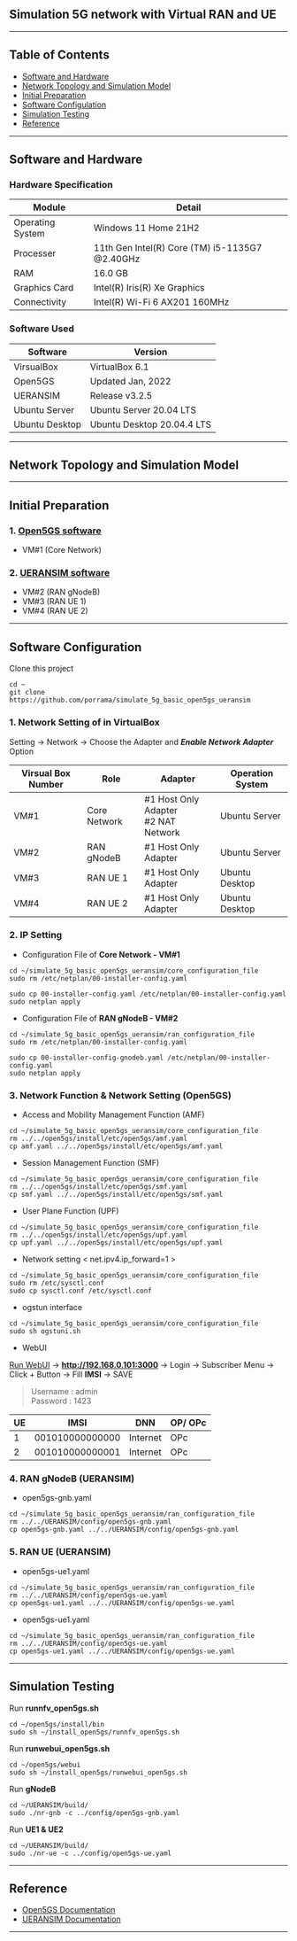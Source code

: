 ## Simulation 5G network with Virtual RAN and UE

---

## Table of Contents
- [Software and Hardware](#id-specification)
- [Network Topology and Simulation Model](#id-overview)
- [Initial Preparation](#id-init)
- [Software Configulation](#id-configure)
- [Simulation Testing](#id-testing)
- [Reference](#id-reference)

---

<div id='id-specification'/>

## Software and Hardware

### Hardware Specification
| Module           | Detail                                         |
| -----------      | -----------                                    |
| Operating System | Windows 11 Home 21H2                           |
| Processer        | 11th Gen Intel(R) Core (TM) i5-1135G7 @2.40GHz |
| RAM              | 16.0 GB                                        |
| Graphics Card    | Intel(R) Iris(R) Xe Graphics                   |
| Connectivity     | Intel(R) Wi-Fi 6 AX201 160MHz                  |

### Software Used
| Software        | Version                     |
| -----------     | -----------                 |
| VirsualBox      | VirtualBox 6.1              |
| Open5GS         | Updated Jan, 2022           |
| UERANSIM        | Release v3.2.5              |
| Ubuntu Server   | Ubuntu Server 20.04 LTS     |
| Ubuntu Desktop  | Ubuntu Desktop 20.04.4 LTS  |

---

<div id='id-overview'/>

## Network Topology and Simulation Model

---

<div id='id-init'/>

## Initial Preparation

### 1. [Open5GS software](https://github.com/porrama/install_open5gs) 
- VM#1 (Core Network)

### 2. [UERANSIM software](https://github.com/porrama/install_ueransim) 
- VM#2 (RAN gNodeB)
- VM#3 (RAN UE 1)
- VM#4 (RAN UE 2)

---

<div id='id-configure'/>

## Software Configuration

Clone this project
~~~
cd ~
git clone https://github.com/porrama/simulate_5g_basic_open5gs_ueransim
~~~

### 1. Network Setting of in VirtualBox

Setting -> Network -> Choose the Adapter and ***Enable Network Adapter*** Option

| Virsual Box Number | Role             | Adapter                                   | Operation System  |
| -----------        | -----------      | -----------                               | -----------       |
| VM#1               | Core Network     | #1 Host Only Adapter <br> #2 NAT Network  | Ubuntu Server     |
| VM#2               | RAN gNodeB       | #1 Host Only Adapter                      | Ubuntu Server     |
| VM#3               | RAN UE 1         | #1 Host Only Adapter                      | Ubuntu Desktop    |
| VM#4               | RAN UE 2         | #1 Host Only Adapter                      | Ubuntu Desktop    |

### 2. IP Setting

- Configuration File of **Core Network - VM#1**
~~~
cd ~/simulate_5g_basic_open5gs_ueransim/core_configuration_file
sudo rm /etc/netplan/00-installer-config.yaml
~~~
~~~
sudo cp 00-installer-config.yaml /etc/netplan/00-installer-config.yaml
sudo netplan apply
~~~

- Configuration File of **RAN gNodeB - VM#2** 
~~~
cd ~/simulate_5g_basic_open5gs_ueransim/ran_configuration_file
sudo rm /etc/netplan/00-installer-config.yaml
~~~
~~~
sudo cp 00-installer-config-gnodeb.yaml /etc/netplan/00-installer-config.yaml
sudo netplan apply
~~~

### 3. Network Function & Network Setting (Open5GS)

- Access and Mobility Management Function (AMF)
~~~
cd ~/simulate_5g_basic_open5gs_ueransim/core_configuration_file
rm ../../open5gs/install/etc/open5gs/amf.yaml
cp amf.yaml ../../open5gs/install/etc/open5gs/amf.yaml
~~~

-  Session Management Function (SMF)
~~~
cd ~/simulate_5g_basic_open5gs_ueransim/core_configuration_file
rm ../../open5gs/install/etc/open5gs/smf.yaml
cp smf.yaml ../../open5gs/install/etc/open5gs/smf.yaml
~~~

- User Plane Function (UPF)
~~~
cd ~/simulate_5g_basic_open5gs_ueransim/core_configuration_file
rm ../../open5gs/install/etc/open5gs/upf.yaml
cp upf.yaml ../../open5gs/install/etc/open5gs/upf.yaml
~~~

- Network setting < net.ipv4.ip_forward=1 >
~~~
cd ~/simulate_5g_basic_open5gs_ueransim/core_configuration_file
sudo rm /etc/sysctl.conf
sudo cp sysctl.conf /etc/sysctl.conf
~~~

- ogstun interface
~~~
cd ~/simulate_5g_basic_open5gs_ueransim/core_configuration_file
sudo sh ogstuni.sh
~~~


- WebUI

[Run WebUI](#id-webui) -> **http://192.168.0.101:3000** -> Login -> Subscriber Menu -> Click + Button -> Fill **IMSI** -> SAVE 

> Username : admin <br>
> Password : 1423

| UE              | IMSI                | DNN                | OP/ OPc            |
| -----------     | -----------         | -----------        | -----------        |
| 1               | 001010000000000     | Internet           | OPc                | 
| 2               | 001010000000001     | Internet           | OPc                |


### 4. RAN gNodeB (UERANSIM)

- open5gs-gnb.yaml
~~~
cd ~/simulate_5g_basic_open5gs_ueransim/ran_configuration_file
rm ../../UERANSIM/config/open5gs-gnb.yaml
cp open5gs-gnb.yaml ../../UERANSIM/config/open5gs-gnb.yaml
~~~

### 5. RAN UE (UERANSIM)

- open5gs-ue1.yaml
~~~
cd ~/simulate_5g_basic_open5gs_ueransim/ran_configuration_file
rm ../../UERANSIM/config/open5gs-ue.yaml
cp open5gs-ue1.yaml ../../UERANSIM/config/open5gs-ue.yaml
~~~

- open5gs-ue1.yaml
~~~
cd ~/simulate_5g_basic_open5gs_ueransim/ran_configuration_file
rm ../../UERANSIM/config/open5gs-ue.yaml
cp open5gs-ue1.yaml ../../UERANSIM/config/open5gs-ue.yaml
~~~

---

<div id='id-testing'/>

## Simulation Testing

Run **runnfv_open5gs.sh**
~~~
cd ~/open5gs/install/bin
sudo sh ~/install_open5gs/runnfv_open5gs.sh
~~~ 

<div id='id-webui'/>

Run **runwebui_open5gs.sh** 
~~~
cd ~/open5gs/webui
sudo sh ~/install_open5gs/runwebui_open5gs.sh
~~~

Run **gNodeB**
~~~
cd ~/UERANSIM/build/
sudo ./nr-gnb -c ../config/open5gs-gnb.yaml
~~~

Run **UE1 & UE2**
~~~
cd ~/UERANSIM/build/
sudo ./nr-ue -c ../config/open5gs-ue.yaml
~~~

---

<div id='id-reference'/>

## Reference
- [Open5GS Documentation](https://open5gs.org/open5gs/docs/guide/02-building-open5gs-from-sources/)
- [UERANSIM Documentation](https://github.com/aligungr/UERANSIM)


---
